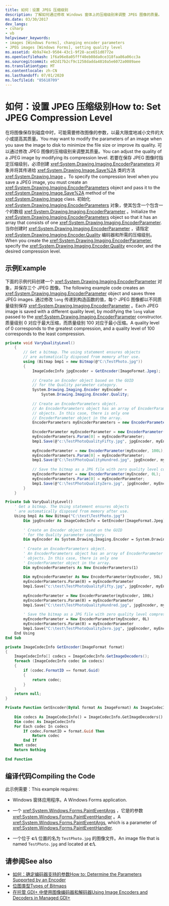 ```yaml
---
title: 如何：设置 JPEG 压缩级别
description: 了解如何通过修改 Windows 窗体上的压缩级别来调整 JPEG 图像的质量。
ms.date: 03/30/2017
dev_langs:
- csharp
- vb
helpviewer_keywords:
- images [Windows Forms], changing encoder parameters
- JPEG images [Windows Forms], setting quality level
ms.assetid: 4b9a74e3-9504-43c1-9f28-ace651d0772e
ms.openlocfilehash: 1f6a96e8a05fff40eb08da0ce318faa86a06cc3a
ms.sourcegitcommit: e02d17b2cf9c1258dadda4810a5e6072a0089aee
ms.translationtype: MT
ms.contentlocale: zh-CN
ms.lasthandoff: 07/01/2020
ms.locfileid: "85618709"
---
```

# <a name="how-to-set-jpeg-compression-level"></a><span data-ttu-id="3afb8-103">如何：设置 JPEG 压缩级别</span><span class="sxs-lookup"><span data-stu-id="3afb8-103">How to: Set JPEG Compression Level</span></span>
<span data-ttu-id="3afb8-104">在将图像保存到磁盘中时，可能需要修改图像的参数，以最大限度地减小文件的大小或提高其质量。</span><span class="sxs-lookup"><span data-stu-id="3afb8-104">You may want to modify the parameters of an image when you save the image to disk to minimize the file size or improve its quality.</span></span> <span data-ttu-id="3afb8-105">可以通过修改 JPEG 图像的压缩级别来调整其质量。</span><span class="sxs-lookup"><span data-stu-id="3afb8-105">You can adjust the quality of a JPEG image by modifying its compression level.</span></span> <span data-ttu-id="3afb8-106">若要在保存 JPEG 图像时指定压缩级别，必须创建 <xref:System.Drawing.Imaging.EncoderParameters> 对象并将其传递给 <xref:System.Drawing.Image.Save%2A> 类的方法 <xref:System.Drawing.Image> 。</span><span class="sxs-lookup"><span data-stu-id="3afb8-106">To specify the compression level when you save a JPEG image, you must create an <xref:System.Drawing.Imaging.EncoderParameters> object and pass it to the <xref:System.Drawing.Image.Save%2A> method of the <xref:System.Drawing.Image> class.</span></span> <span data-ttu-id="3afb8-107">初始化 <xref:System.Drawing.Imaging.EncoderParameters> 对象，使其包含一个包含一个的数组 <xref:System.Drawing.Imaging.EncoderParameter> 。</span><span class="sxs-lookup"><span data-stu-id="3afb8-107">Initialize the <xref:System.Drawing.Imaging.EncoderParameters> object so that it has an array that consists of one <xref:System.Drawing.Imaging.EncoderParameter>.</span></span> <span data-ttu-id="3afb8-108">当你创建时 <xref:System.Drawing.Imaging.EncoderParameter> ，请指定 <xref:System.Drawing.Imaging.Encoder.Quality> 编码器和所需的压缩级别。</span><span class="sxs-lookup"><span data-stu-id="3afb8-108">When you create the <xref:System.Drawing.Imaging.EncoderParameter>, specify the <xref:System.Drawing.Imaging.Encoder.Quality> encoder, and the desired compression level.</span></span>  
  
## <a name="example"></a><span data-ttu-id="3afb8-109">示例</span><span class="sxs-lookup"><span data-stu-id="3afb8-109">Example</span></span>  
 <span data-ttu-id="3afb8-110">下面的示例代码创建一个 <xref:System.Drawing.Imaging.EncoderParameter> 对象，并保存三个 JPEG 图像。</span><span class="sxs-lookup"><span data-stu-id="3afb8-110">The following example code creates an <xref:System.Drawing.Imaging.EncoderParameter> object and saves three JPEG images.</span></span> <span data-ttu-id="3afb8-111">通过修改 `long` 传递到构造函数的值，每个 JPEG 图像都以不同质量级别保存 <xref:System.Drawing.Imaging.EncoderParameter> 。</span><span class="sxs-lookup"><span data-stu-id="3afb8-111">Each JPEG image is saved with a different quality level, by modifying the `long` value passed to the <xref:System.Drawing.Imaging.EncoderParameter> constructor.</span></span> <span data-ttu-id="3afb8-112">质量级别 0 对应于最大压缩，而质量级别 100 对应于最小压缩。</span><span class="sxs-lookup"><span data-stu-id="3afb8-112">A quality level of 0 corresponds to the greatest compression, and a quality level of 100 corresponds to the least compression.</span></span>  
  
```csharp  
private void VaryQualityLevel()  
    {  
        // Get a bitmap. The using statement ensures objects  
        // are automatically disposed from memory after use.  
        using (Bitmap bmp1 = new Bitmap(@"C:\TestPhoto.jpg"))  
        {  
            ImageCodecInfo jpgEncoder = GetEncoder(ImageFormat.Jpeg);  
  
            // Create an Encoder object based on the GUID  
            // for the Quality parameter category.  
            System.Drawing.Imaging.Encoder myEncoder =  
                System.Drawing.Imaging.Encoder.Quality;  
  
            // Create an EncoderParameters object.  
            // An EncoderParameters object has an array of EncoderParameter  
            // objects. In this case, there is only one  
            // EncoderParameter object in the array.  
            EncoderParameters myEncoderParameters = new EncoderParameters(1);  
  
            EncoderParameter myEncoderParameter = new EncoderParameter(myEncoder, 50L);  
            myEncoderParameters.Param[0] = myEncoderParameter;  
            bmp1.Save(@"c:\TestPhotoQualityFifty.jpg", jpgEncoder, myEncoderParameters);  
  
            myEncoderParameter = new EncoderParameter(myEncoder, 100L);  
            myEncoderParameters.Param[0] = myEncoderParameter;  
            bmp1.Save(@"C:\TestPhotoQualityHundred.jpg", jpgEncoder, myEncoderParameters);  
  
            // Save the bitmap as a JPG file with zero quality level compression.  
            myEncoderParameter = new EncoderParameter(myEncoder, 0L);  
            myEncoderParameters.Param[0] = myEncoderParameter;  
            bmp1.Save(@"C:\TestPhotoQualityZero.jpg", jpgEncoder, myEncoderParameters);  
        }  
    }  
```  
  
```vb  
Private Sub VaryQualityLevel()  
    ' Get a bitmap. The Using statement ensures objects  
    ' are automatically disposed from memory after use.  
    Using bmp1 As New Bitmap("C:\test\TestPhoto.jpg")  
        Dim jpgEncoder As ImageCodecInfo = GetEncoder(ImageFormat.Jpeg)  
  
        ' Create an Encoder object based on the GUID  
        ' for the Quality parameter category.  
        Dim myEncoder As System.Drawing.Imaging.Encoder = System.Drawing.Imaging.Encoder.Quality  
  
        ' Create an EncoderParameters object.  
        ' An EncoderParameters object has an array of EncoderParameter  
        ' objects. In this case, there is only one  
        ' EncoderParameter object in the array.  
        Dim myEncoderParameters As New EncoderParameters(1)  
  
        Dim myEncoderParameter As New EncoderParameter(myEncoder, 50L)  
        myEncoderParameters.Param(0) = myEncoderParameter  
        bmp1.Save("c:\test\TestPhotoQualityFifty.jpg", jpgEncoder, myEncoderParameters)  
  
        myEncoderParameter = New EncoderParameter(myEncoder, 100L)  
        myEncoderParameters.Param(0) = myEncoderParameter  
        bmp1.Save("C:\test\TestPhotoQualityHundred.jpg", jpgEncoder, myEncoderParameters)  
  
        ' Save the bitmap as a JPG file with zero quality level compression.  
        myEncoderParameter = New EncoderParameter(myEncoder, 0L)  
        myEncoderParameters.Param(0) = myEncoderParameter  
        bmp1.Save("C:\test\TestPhotoQualityZero.jpg", jpgEncoder, myEncoderParameters)  
    End Using  
End Sub  
```  
  
```csharp  
private ImageCodecInfo GetEncoder(ImageFormat format)  
{  
    ImageCodecInfo[] codecs = ImageCodecInfo.GetImageDecoders();  
    foreach (ImageCodecInfo codec in codecs)  
    {  
        if (codec.FormatID == format.Guid)  
        {  
            return codec;  
        }  
    }  
    return null;  
}  
```  
  
```vb  
Private Function GetEncoder(ByVal format As ImageFormat) As ImageCodecInfo  
  
    Dim codecs As ImageCodecInfo() = ImageCodecInfo.GetImageDecoders()  
    Dim codec As ImageCodecInfo  
    For Each codec In codecs  
        If codec.FormatID = format.Guid Then  
            Return codec  
        End If  
    Next codec  
    Return Nothing  
  
End Function  
```  
  
## <a name="compiling-the-code"></a><span data-ttu-id="3afb8-113">编译代码</span><span class="sxs-lookup"><span data-stu-id="3afb8-113">Compiling the Code</span></span>  
 <span data-ttu-id="3afb8-114">此示例需要：</span><span class="sxs-lookup"><span data-stu-id="3afb8-114">This example requires:</span></span>  
  
- <span data-ttu-id="3afb8-115">Windows 窗体应用程序。</span><span class="sxs-lookup"><span data-stu-id="3afb8-115">A Windows Forms application.</span></span>  
  
- <span data-ttu-id="3afb8-116">一个 <xref:System.Windows.Forms.PaintEventArgs> ，它是的参数 <xref:System.Windows.Forms.PaintEventHandler> 。</span><span class="sxs-lookup"><span data-stu-id="3afb8-116">A <xref:System.Windows.Forms.PaintEventArgs>, which is a parameter of <xref:System.Windows.Forms.PaintEventHandler>.</span></span>  
  
- <span data-ttu-id="3afb8-117">一个位于 **c:\\** 位置的名为 `TestPhoto.jpg` 的图像文件。</span><span class="sxs-lookup"><span data-stu-id="3afb8-117">An image file that is named `TestPhoto.jpg` and located at **c:\\**.</span></span>  
  
## <a name="see-also"></a><span data-ttu-id="3afb8-118">请参阅</span><span class="sxs-lookup"><span data-stu-id="3afb8-118">See also</span></span>

- [<span data-ttu-id="3afb8-119">如何：确定编码器支持的参数</span><span class="sxs-lookup"><span data-stu-id="3afb8-119">How to: Determine the Parameters Supported by an Encoder</span></span>](how-to-determine-the-parameters-supported-by-an-encoder.md)
- [<span data-ttu-id="3afb8-120">位图类型</span><span class="sxs-lookup"><span data-stu-id="3afb8-120">Types of Bitmaps</span></span>](types-of-bitmaps.md)
- [<span data-ttu-id="3afb8-121">在托管 GDI+ 中使用图像编码器和解码器</span><span class="sxs-lookup"><span data-stu-id="3afb8-121">Using Image Encoders and Decoders in Managed GDI+</span></span>](using-image-encoders-and-decoders-in-managed-gdi.md)

